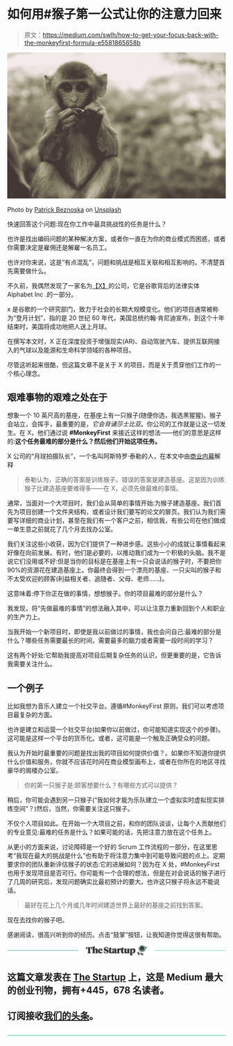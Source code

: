 # 如何用#猴子第一公式让你的注意力回来

> 原文：<https://medium.com/swlh/how-to-get-your-focus-back-with-the-monkeyfirst-formula-e5581865658b>

![](img/79567d2d7e4d1650bce7060af1c2707f.png)

Photo by [Patrick Beznoska](https://unsplash.com/@patrick_beznoska?utm_source=medium&utm_medium=referral) on [Unsplash](https://unsplash.com?utm_source=medium&utm_medium=referral)

快速回答这个问题:现在你工作中最具挑战性的任务是什么？

也许是找出编码问题的某种解决方案，或者你一直在为你的商业模式而困惑，或者你需要决定是雇佣还是解雇一名员工。

也许对你来说，这是“有点混乱”，问题和挑战是相互关联和相互影响的。不清楚首先需要做什么。

不久前，我偶然发现了一家名为[【X】](https://x.company/)的公司，它是谷歌背后的法律实体 Alphabet Inc .的一部分。

x 是谷歌的一个研究部门，致力于社会的长期大规模变化。他们的项目通常被称为“登月计划”，指的是 20 世纪 60 年代，美国总统约翰·肯尼迪宣布，到这个十年结束时，美国将成功地把人送上月球。

在撰写本文时，X 正在深度投资于增强现实(AR)、自动驾驶汽车、提供互联网接入的气球以及能源和生命科学领域的各种项目。

尽管这听起来很酷，但这篇文章不是关于 X 的项目，而是关于贯穿他们工作的一个核心理念。

## 艰难事物的艰难之处在于

想象一个 10 英尺高的基座，在基座上有一只猴子(随便你选，我选黑猩猩)。猴子会站立，会挥手，最重要的是，*它会背诵莎士比亚*。你公司的工作就是让这一切发生。在 X，他们通过说 **#MonkeyFirst** 来接近这样的想法——他们的意思是这样的:**这个任务最难的部分是什么？然后他们开始这项任务。**

X 公司的“月球拍摄队长”，一个名叫阿斯特罗·泰勒的人，在本文中由[商业内幕](https://www.businessinsider.com/monkeyfirst-google-x-productivity-success-2017-10?IR=T:)解释

> 泰勒认为，正确的答案是训练猴子。错误的答案是建造基座。这是因为训练猴子比建造基座要难得多——在 X，必须先做最难的事情。

通常，当面对一个大项目时，我们会从简单的事情开始:为猴子建造基座。我们首先为项目创建一个文件夹结构，或者设计我们要写的论文的扉页。我们认为我们需要写详细的商业计划，甚至在我们有一个客户之前，相信我，有些公司在他们做成一单生意之前就花了几个月去找办公室。

我们关注这些小收获，因为它们提供了一种进步感。这些小小的成就让事情看起来好像在向前发展。有时，他们是必要的，以推动我们成为一个积极的头脑。我不是说它们没用或不好:但是当你的目标是在基座上有一只会说话的猴子时，不要把你 90%的资源花在建造基座上。你最终会得到一个漂亮的基座、一只尖叫的猴子和不太受欢迎的顾客(利益相关者、追随者、父母、老师……)。

这意味着:停下你正在做的事情，想想猴子。你的项目最难的部分是什么？

我发现，将“先做最难的事情”的想法融入其中，可以让注意力重新回到个人和职业的生产力上。

当我开始一个新项目时，即使是我以前做过的事情，我也会问自己:最难的部分是什么？哪些任务需要最长的时间，需要最多的脑力或者需要一段时间的学习？

这有两个好处:它帮助我提高对项目后期复杂任务的认识，但更重要的是，它告诉我需要关注什么。

## 一个例子

比如我想为音乐人建立一个社交平台。遵循#MonkeyFirst 原则，我们可以考虑项目最复杂的方面。

也许是建立和运营一个社交平台(如果你以前做过，你可能知道实现这个的步骤)。这可能是这样一个平台的货币化。或者，这可能是一个触及正确受众的问题。

我认为开始时最重要的问题是找出我的项目如何提供价值？。如果你不知道你提供什么价值和服务，你就不应该花时间在商业模型画布上，或者在你所在的地区寻找豪华的阁楼办公室。

> 你的第一只猴子是:顾客想要什么？有哪些方式可以提供？

稍后，你可能会遇到另一只猴子(“我如何才能为乐队建立一个虚拟实时虚拟现实排练空间”？)然后，当然，你需要关注这只猴子。

不仅个人项目如此。在开始一个大项目之前，和你的团队谈谈，让每个人贡献他们的专业意见:最难的任务是什么？如果可能的话，先把注意力放在这个任务上。

从更小的方面来说，讨论障碍是一个好的 Scrum 工作流程的一部分，在这里思考“我现在最大的挑战是什么”也有助于将注意力集中到可能导致问题的点上。定期要求你的团队重新评估猴子的状态:它的进展如何？因为在 X 处，#MonkeyFirst 也用于发现项目是否可行。你可能有一个合理的想法，但是在对会说话的猴子进行了几周的研究后，发现问题确实比最初预计的要大。也许这只猴子将永远不能说话。

> 最好在花上几个月或几年时间建造世界上最好的基座之前找到答案。

现在去找你的猴子吧。

感谢阅读，很高兴听到你的经历。点击“鼓掌”按钮，让我知道你觉得这很有帮助。

[![](img/308a8d84fb9b2fab43d66c117fcc4bb4.png)](https://medium.com/swlh)

## 这篇文章发表在 [The Startup](https://medium.com/swlh) 上，这是 Medium 最大的创业刊物，拥有+445，678 名读者。

## 订阅接收[我们的头条](https://growthsupply.com/the-startup-newsletter/)。

[![](img/b0164736ea17a63403e660de5dedf91a.png)](https://medium.com/swlh)